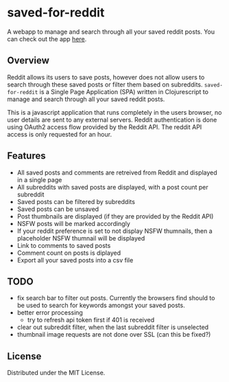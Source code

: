 # saved-for-reddit

A webapp to manage and search through all your saved reddit posts. You can check out the app [here](https://pvik.github.io/saved-for-reddit/).

## Overview

Reddit allows its users to save posts, however does not allow users to search through these saved posts or filter them based on subreddits.
```saved-for-reddit``` is a Single Page Application (SPA) written in Clojurescript to manage and search through all your saved reddit posts.

This is a javascript application that runs completely in the users browser, no user details are sent to any external servers. Reddit authentication is done using OAuth2 access flow provided by the Reddit API. The reddit API access is only requested for an hour.

## Features

* All saved posts and comments are retreived from Reddit and displayed in a single page
* All subreddits with saved posts are displayed, with a post count per subreddit
* Saved posts can be filtered by subreddits
* Saved posts can be unsaved
* Post thumbnails are displayed (if they are provided by the Reddit API)
* NSFW posts will be marked accordingly
* If your reddit preference is set to not display NSFW thumnails, then a placeholder NSFW thumnail will be displayed
* Link to comments to saved posts
* Comment count on posts is diplayed
* Export all your saved posts into a csv file

## TODO

* fix search bar to filter out posts. Currently the browsers find should to be used to search for keywords amongst your saved posts.
* better error processing
    * try to refresh api token first if 401 is received
* clear out subreddit filter, when the last subreddit filter is unselected
* thumbnail image requests are not done over SSL (can this be fixed?)

## License

Distributed under the MIT License.
